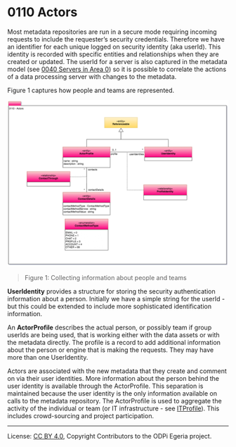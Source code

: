 <!-- SPDX-License-Identifier: CC-BY-4.0 -->
<!-- Copyright Contributors to the ODPi Egeria project. -->

# 0110 Actors

Most metadata repositories are run in a secure mode
requiring incoming requests to include the requester’s
security credentials.
Therefore we have an identifier for each unique logged on
security identity (aka userId).
This identity is recorded with specific entities and
relationships when they are created or updated.
The userId for a server is also captured in the metadata
model (see [0040 Servers in Area 0](0040-Software-Servers.md))
so it is possible to
correlate the actions of a data processing server with
changes to the metadata. 

Figure 1 captures how people and teams are represented.

![UML](0110-Actors.png)
> Figure 1: Collecting information about people and teams

**UserIdentity** provides a structure for storing the security
authentication information about a person.
Initially we have a simple string for the userId - but this
could be extended to include more sophisticated
identification information.

An **ActorProfile** describes the actual person, or possibly
team if group userIds are being used, that is working either
with the data assets or with the metadata directly.
The profile is a record to add additional information about
the person or engine that is making the requests.
They may have more than one UserIdentity.

Actors are associated with the new metadata that they
create and comment on via their user identities.
More information about the person behind the user
identity is available through the ActorProfile.
This separation is maintained because the user identity
is the only information available on calls to the metadata
repository.  The ActorProfile is used to aggregate the
activity of the individual or team
(or IT infrastructure - see [ITProfile](0117-IT-Profiles.md)).
This includes crowd-sourcing and project participation.




----
License: [CC BY 4.0](https://creativecommons.org/licenses/by/4.0/),
Copyright Contributors to the ODPi Egeria project.